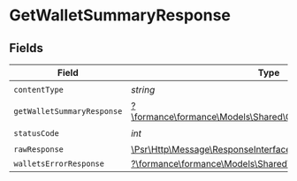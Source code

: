 # GetWalletSummaryResponse


## Fields

| Field                                                                                                         | Type                                                                                                          | Required                                                                                                      | Description                                                                                                   |
| ------------------------------------------------------------------------------------------------------------- | ------------------------------------------------------------------------------------------------------------- | ------------------------------------------------------------------------------------------------------------- | ------------------------------------------------------------------------------------------------------------- |
| `contentType`                                                                                                 | *string*                                                                                                      | :heavy_check_mark:                                                                                            | N/A                                                                                                           |
| `getWalletSummaryResponse`                                                                                    | [?\formance\formance\Models\Shared\GetWalletSummaryResponse](../../models/shared/GetWalletSummaryResponse.md) | :heavy_minus_sign:                                                                                            | Wallet summary                                                                                                |
| `statusCode`                                                                                                  | *int*                                                                                                         | :heavy_check_mark:                                                                                            | N/A                                                                                                           |
| `rawResponse`                                                                                                 | [\Psr\Http\Message\ResponseInterface](https://www.php-fig.org/psr/psr-7/#33-psrhttpmessageresponseinterface)  | :heavy_minus_sign:                                                                                            | N/A                                                                                                           |
| `walletsErrorResponse`                                                                                        | [?\formance\formance\Models\Shared\WalletsErrorResponse](../../models/shared/WalletsErrorResponse.md)         | :heavy_minus_sign:                                                                                            | Error                                                                                                         |